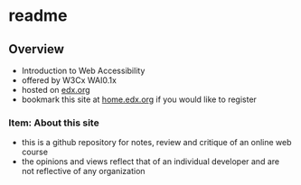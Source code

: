# readme

<!---
##@ <beg-file_info>
##@ document_metadata:
##@   - caption: "readme a11y-course-uu518bergen"
##@     dmid: "uu867deedchef1676985114fmid"
##@     vim:  tw=180
##@     date: created="2023-02-21T05:11:54"
##@     last: lastmod="2023-02-21T05:11:54"
##@     tags:       __tags__
##@     people:
##@         - pple: __people__
##@     author:     created="__author__"
##@     lastupdate: "__lastupdate__"
##@     namespace:
##@         - nams: __namespace__
##@     desc: |
##@         ## Overview
##@         * Introduction to Web Accessibility | W3Cx  WAI0.1x
##@     seealso: |
##@         ## See also
##@         * capt="__wwcapt__" ;; href="__wwhref__" ;; tags="__wwtags__" ;; id="dmid://uu867deedchef1676985114x03xlnk"
##@         * capt="public lab githug" ;; href="https://github.com/dreftymac/trypublic/tree/master/lab2023/a11y-course-uu518bergen1675919355" ;; tags="__wwtags__" ;; id="dmid://uu944griddean1676989597"
##@     seeinstead: |
##@         * __seeinstead__
##@ <end-file_info>
--->

## Overview

* Introduction to Web Accessibility
* offered by W3Cx WAI0.1x
* hosted on [edx.org](https://www.edx.org/about-us)
* bookmark this site at [home.edx.org](https://home.edx.org) if you would like to register

### Item: About this site

* this is a github repository for notes, review and critique of an online web course
* the opinions and views reflect that of an individual developer and are not reflective of any organization



